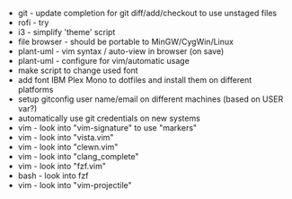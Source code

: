 * git - update completion for git diff/add/checkout to use unstaged files
* rofi - try
* i3 - simplify 'theme' script
* file browser - should be portable to MinGW/CygWin/Linux
* plant-uml - vim syntax / auto-view in browser (on save)
* plant-uml - configure for vim/automatic usage
* make script to change used font
* add font IBM Plex Mono to dotfiles and install them on different platforms
* setup gitconfig user name/email on different machines (based on USER var?)
* automatically use git credentials on new systems
* vim - look into "vim-signature" to use "markers"
* vim - look into "vista.vim"
* vim - look into "clewn.vim"
* vim - look into "clang_complete"
* vim - look into "fzf.vim"
* bash - look into fzf
* vim - look into "vim-projectile"
